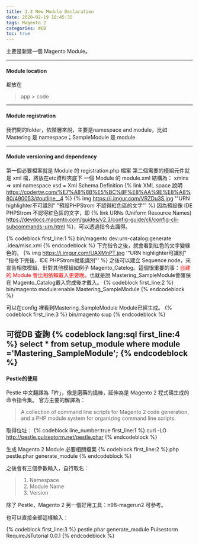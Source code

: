 ```yaml
---
title: 1.2 New Module Declaration
date: 2020-02-19 18:45:35
tags: Magento 2
categories: WEB
toc: true
---
```

主要是新建一個 Magento Module。
<!-- more -->

---
#### Module location
都放在
> app > code 
---
#### Module registration
我們開的folder，依階層來說，主要是namespace and module，比如 Mastering 是 namespace；SampleModule 是 module

---
#### Module versioning and dependency

<!-- 在Magento 2 所有的檔案
In magento 2 all files related to a module including code tests configuration and templates should be stored inside a single module directory.
-->
第一個必要檔案就是 Module 的 registration.php 檔案
第二個需要的模組元件就是 xml 檔，將放在etc資料夾底下
一個 Module 的 module.xml 結構為：
xmlns => xml namespace
xsd = Xml Schema Definition 
{% link XML space 說明 https://codertw.com/%E7%A8%8B%E5%BC%8F%E8%AA%9E%E8%A8%80/490053/#outline__4 %}
{% img  https://i.imgur.com/VRZDu3S.jpg '"URN highlighter不可識別" "預設PHPStrom 不認得紅色區的文字"' %}
因為預設像 IDE PHPStrom 不認得紅色區的文字，即 {% link URNs (Uniform Resource Names) https://devdocs.magento.com/guides/v2.3/config-guide/cli/config-cli-subcommands-urn.html %}，可以透過指令去識得。

{% codeblock first_line:1 %}
bin/magento dev:urn-catalog:generate .idea/misc.xml
{% endcodeblock %}
下完指令之後，就會看到紅色的文字變綠色的。
{% img  https://i.imgur.com/UAXMnPT.jpg '"URN highlighter可識別" "指令下完後，IDE PHPStrom就能識別"' %}
之後可以建立 Sequence node，來宣告相依模組，針對其他模組如例子 Magento_Catelog。這個很重要的事：<font color=#FF0000>自建的 Module 會比相依賴戴入更要晚。</font>也就是說 Mastering_SampleModule會確保在 Magento_Catalog戴入完成後才戴入。
{% codeblock first_line:2 %}
bin/magento module:enable Mastering_SampleModule
{% endcodeblock %}

可以在config 裡看到Mastering_SampleModule Module已經生成。
{% codeblock first_line:3 %}
bin/magento s:up
{% endcodeblock %}


可從DB 查詢
{% codeblock lang:sql first_line:4 %}
select * from setup_module where module ='Mastering_SampleModule';
{% endcodeblock %}
---

#### Pestle的使用
Pestle 中文翻譯為「杵」，像是磨藥的搗棒，延伸為是 Magento 2 程式碼生成的命令指令集。
官方主要的解譯為：
> A collection of command line scripts for Magento 2 code generation, and a PHP module system for organizing command line scripts.

取得位址：
{% codeblock line_number:true first_line:1 %}
curl -LO http://pestle.pulsestorm.net/pestle.phar
{% endcodeblock %}


生成 Magento 2 Module 必要相關檔案
{% codeblock first_line:2 %}
php pestle.phar generate_module
{% endcodeblock %}


之後會有三個參數輸入，自行取名：
> 1. Namespace
> 2. Module Name
> 3. Version

除了 Pestle，Magento 2 另一個好用工具：n98-magerun2 可參考。

也可以直接全部這樣輸入：

{% codeblock first_line:3 %}
pestle.phar generate_module Pulsestorm RequireJsTutorial 0.0.1
{% endcodeblock %}